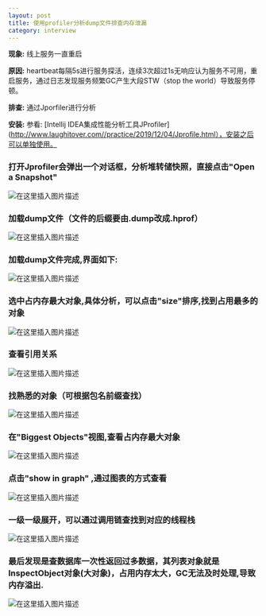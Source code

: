 ```yaml
---
layout: post
title: 使用profiler分析dump文件排查内存泄漏
category: interview
---
```


**现象:** 线上服务一直重启

**原因:** heartbeat每隔5s进行服务探活，连续3次超过1s无响应认为服务不可用，重启服务，通过日志发现服务频繁GC产生大段STW（stop the world）导致服务停顿。

**排查:** 通过Jporfiler进行分析

**安装:** 参看: [Intellij IDEA集成性能分析工具JProfiler](http://www.laughitover.com//practice/2019/12/04/Jprofile.html），安装之后可以单独使用。

### 打开Jprofiler会弹出一个对话框，分析堆转储快照，直接点击"Open a Snapshot"

![在这里插入图片描述](http://www.laughitover.com/assets/images/2020/analyzeDump/001.png)

### 加载dump文件（文件的后缀要由.dump改成.hprof）

![在这里插入图片描述](http://www.laughitover.com/assets/images/2020/analyzeDump/002.png)

### 加载dump文件完成,界面如下:

![在这里插入图片描述](http://www.laughitover.com/assets/images/2020/analyzeDump/003.png)

### 选中占内存最大对象,具体分析，可以点击"size"排序,找到占用最多的对象

![在这里插入图片描述](http://www.laughitover.com/assets/images/2020/analyzeDump/004.png)

### 查看引用关系

![在这里插入图片描述](http://www.laughitover.com/assets/images/2020/analyzeDump/005.png)

### 找熟悉的对象（可根据包名前缀查找）

![在这里插入图片描述](http://www.laughitover.com/assets/images/2020/analyzeDump/006.png)

### 在"Biggest Objects"视图,查看占内存最大对象

![在这里插入图片描述](http://www.laughitover.com/assets/images/2020/analyzeDump/007.png)

### 点击"show in graph" ,通过图表的方式查看

![在这里插入图片描述](http://www.laughitover.com/assets/images/2020/analyzeDump/008.png)

### 一级一级展开，可以通过调用链查找到对应的线程栈

![在这里插入图片描述](http://www.laughitover.com/assets/images/2020/analyzeDump/009.png)

### 最后发现是查数据库一次性返回过多数据，其列表对象就是InspectObject对象(大对象)，占用内存太大，GC无法及时处理,导致内存溢出.

![在这里插入图片描述](http://www.laughitover.com/assets/images/2020/analyzeDump/010.png)